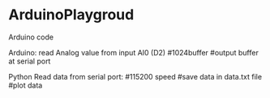 # ArduinoPlaygroud
Arduino code

Arduino: read Analog value from input AI0 (D2)
#1024buffer
#output buffer at serial port

Python
Read data from serial port:
#115200 speed
#save data in data.txt file
#plot data
